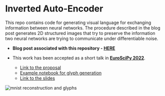 # Inverted Auto-Encoder

This repo contains code for generating visual language for exchanging information between neural networks.
The procedure described in the blog post generates 2D structured images that try to preserve the information two neural networks are trying to communicate under differentiable noise.

- **Blog post associated with this repository - [HERE](https://ichko.github.io/emergent-structures-in-robust-message-passing)**

- This work has been accepted as a short talk in **[EuroSciPy 2022](https://www.euroscipy.org/2022/)**.
  - [Link to the proposal](https://pretalx.com/euroscipy-2022/talk/F399CM/)
  - [Example notebook for glyph generation](https://colab.research.google.com/drive/1lJNVcM0w7LMYEBfz_Yx1C7svl0hVMIox?usp=sharing)
  - [Link to the slides](https://docs.google.com/presentation/d/18mg9jTeMOB13ts61CRfcdsxTsdYiu7m4dYaNC2w36X0/edit?usp=sharing)

![mnist reconstruction and glyphs](./assets/mnist-reconstruction.png)
